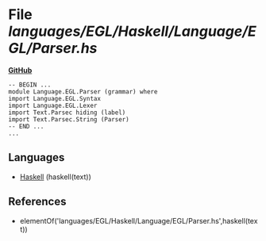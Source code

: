 # File _languages/EGL/Haskell/Language/EGL/Parser.hs_
**[GitHub](https://github.com/softlang/yas/blob/master/languages/EGL/Haskell/Language/EGL/Parser.hs)**
```
-- BEGIN ...
module Language.EGL.Parser (grammar) where
import Language.EGL.Syntax
import Language.EGL.Lexer
import Text.Parsec hiding (label)
import Text.Parsec.String (Parser)
-- END ...
...
```

## Languages
* [Haskell](../languages/Haskell.md) (haskell(text))

## References
* elementOf('languages/EGL/Haskell/Language/EGL/Parser.hs',haskell(text))
